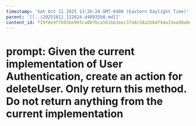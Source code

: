 ```yaml
---
timestamp: 'Sat Oct 11 2025 13:26:24 GMT-0400 (Eastern Daylight Time)'
parent: '[[../20251011_132624.d48935b8.md]]'
content_id: f19f0e9f7b05be99fca007bca561bb3eec37e8c58a2bb4f44a33ea98a0d92d31
---
```


# prompt: Given the current implementation of User Authentication, create an action for deleteUser. Only return this method. Do not return anything from the current implementation
